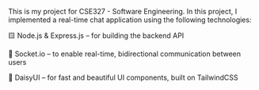 This is my project for CSE327 - Software Engineering.
In this project, I implemented a real-time chat application using the following technologies:

🟨 Node.js & Express.js – for building the backend API

🔄 Socket.io – to enable real-time, bidirectional communication between users

🎨 DaisyUI – for fast and beautiful UI components, built on TailwindCSS
